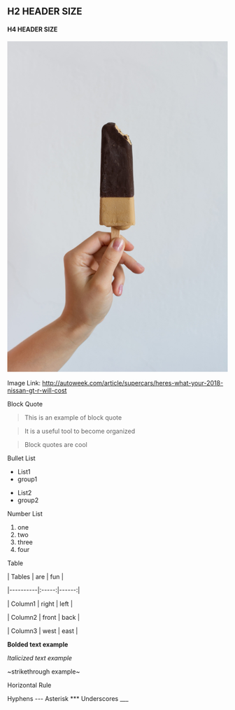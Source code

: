 
## H2 HEADER SIZE

#### H4 HEADER SIZE


![](/pic11.jpeg)


Image Link:
http://autoweek.com/article/supercars/heres-what-your-2018-nissan-gt-r-will-cost


Block Quote
> This is an example of block quote

> It is a useful tool to become organized

> Block quotes are cool


Bullet List
* List1
* group1
- List2
- group2

Number List
1. one
2. two
3. three
4. four


Table 

| Tables   | are     | fun   |

|----------|:-----:|------:|

| Column1  | right  | left  |

| Column2  | front | back  |

| Column3  | west  | east  |



**Bolded text example**

*Italicized text example*

~strikethrough example~

Horizontal Rule

Hyphens   ---
Asterisk  ***
Underscores ___
